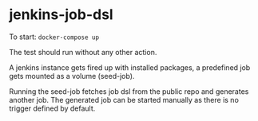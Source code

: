 # jenkins-job-dsl

To start: `docker-compose up`

The test should run without any other action.

A jenkins instance gets fired up with installed packages, a predefined job gets mounted as a volume (seed-job).

Running the seed-job fetches job dsl from the public repo and generates another job. The generated job can be started manually as there is no trigger defined by default.
